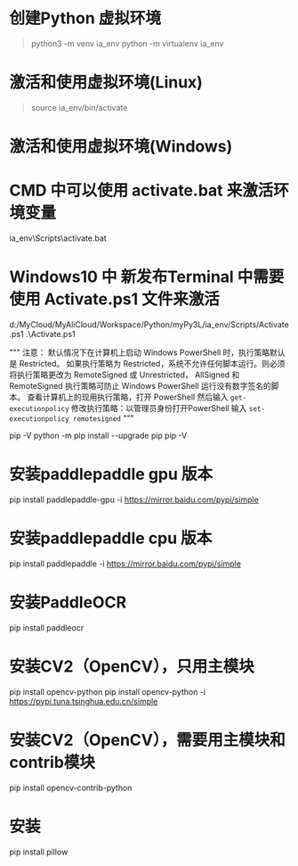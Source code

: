 # 创建Python 虚拟环境
> python3 -m venv ia_env
> python -m virtualenv ia_env

# 激活和使用虚拟环境(Linux)
> source ia_env/bin/activate

# 激活和使用虚拟环境(Windows)
# CMD 中可以使用 activate.bat 来激活环境变量
ia_env\Scripts\activate.bat
# Windows10 中 新发布Terminal 中需要使用 Activate.ps1 文件来激活
d:/MyCloud/MyAliCloud/Workspace/Python/myPy3L/ia_env/Scripts/Activate.ps1
.\Activate.ps1

"""
注意：
默认情况下在计算机上启动 Windows PowerShell 时，执行策略默认是 Restricted。
如果执行策略为 Restricted，系统不允许任何脚本运行。则必须将执行策略更改为 RemoteSigned 或 Unrestricted，
AllSigned 和 RemoteSigned 执行策略可防止 Windows PowerShell 运行没有数字签名的脚本。
查看计算机上的现用执行策略，打开 PowerShell 然后输入 `get-executionpolicy`
修改执行策略：以管理员身份打开PowerShell 输入 `set-executionpolicy remotesigned`
"""

pip -V
python -m pip install --upgrade pip
pip -V
# 安装paddlepaddle gpu 版本
pip install paddlepaddle-gpu -i https://mirror.baidu.com/pypi/simple
# 安装paddlepaddle cpu 版本
pip install paddlepaddle -i https://mirror.baidu.com/pypi/simple
# 安装PaddleOCR
pip install paddleocr

# 安装CV2（OpenCV），只用主模块
pip install opencv-python
pip install opencv-python -i https://pypi.tuna.tsinghua.edu.cn/simple
# 安装CV2（OpenCV），需要用主模块和contrib模块
pip install opencv-contrib-python

# 安装
pip install pillow
